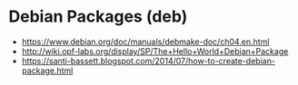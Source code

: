 # Debian Packages (deb)

- <https://www.debian.org/doc/manuals/debmake-doc/ch04.en.html>
- <http://wiki.opf-labs.org/display/SP/The+Hello+World+Debian+Package>
- <https://santi-bassett.blogspot.com/2014/07/how-to-create-debian-package.html>
